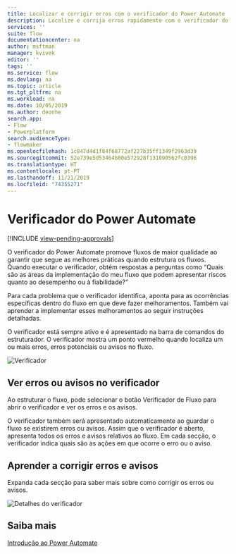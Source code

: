 ```yaml
---
title: Localizar e corrigir erros com o verificador do Power Automate | Microsoft Docs
description: Localize e corrija erros rapidamente com o verificador do Power Automate.
services: ''
suite: flow
documentationcenter: na
author: msftman
manager: kvivek
editor: ''
tags: ''
ms.service: flow
ms.devlang: na
ms.topic: article
ms.tgt_pltfrm: na
ms.workload: na
ms.date: 10/05/2019
ms.author: deonhe
search.app:
- Flow
- Powerplatform
search.audienceType:
- flowmaker
ms.openlocfilehash: 1c847d4d1f84f68772af227b35ff1349f2963d39
ms.sourcegitcommit: 52e739e5d53464b80e572928f131890562fc0396
ms.translationtype: HT
ms.contentlocale: pt-PT
ms.lasthandoff: 11/21/2019
ms.locfileid: "74355271"
---
```

# <a name="the-power-automate-checker"></a>Verificador do Power Automate
[!INCLUDE [view-pending-approvals](includes/cc-rebrand.md)]

O verificador do Power Automate promove fluxos de maior qualidade ao garantir que segue as melhores práticas quando estrutura os fluxos. Quando executar o verificador, obtém respostas a perguntas como “Quais são as áreas da implementação do meu fluxo que podem apresentar riscos quanto ao desempenho ou à fiabilidade?”

Para cada problema que o verificador identifica, aponta para as ocorrências específicas dentro do fluxo em que deve fazer melhoramentos. Também vai aprender a implementar esses melhoramentos ao seguir instruções detalhadas.

O verificador está sempre ativo e é apresentado na barra de comandos do estruturador. O verificador mostra um ponto vermelho quando localiza um ou mais erros, erros potenciais ou avisos no fluxo.

![Verificador](media/checker/checker-in-designer.png "Verificador")


## <a name="view-errors-or-warnings-in-the-checker"></a>Ver erros ou avisos no verificador

Ao estruturar o fluxo, pode selecionar o botão Verificador de Fluxo para abrir o verificador e ver os erros e os avisos. 

O verificador também será apresentado automaticamente ao guardar o fluxo se existirem erros ou avisos.  Assim que o verificador é aberto, apresenta todos os erros e avisos relativos ao fluxo. Em cada secção, o verificador indica quais são as ações em que ocorre o erro ou o aviso. 

## <a name="learn-to-fix-errors-and-warnings"></a>Aprender a corrigir erros e avisos

Expanda cada secção para saber mais sobre como corrigir os erros ou avisos.

![Detalhes do verificador](media/checker/checker-detail.png "Detalhes do verificador")

## <a name="learn-more"></a>Saiba mais

[Introdução ao Power Automate](getting-started.md)



